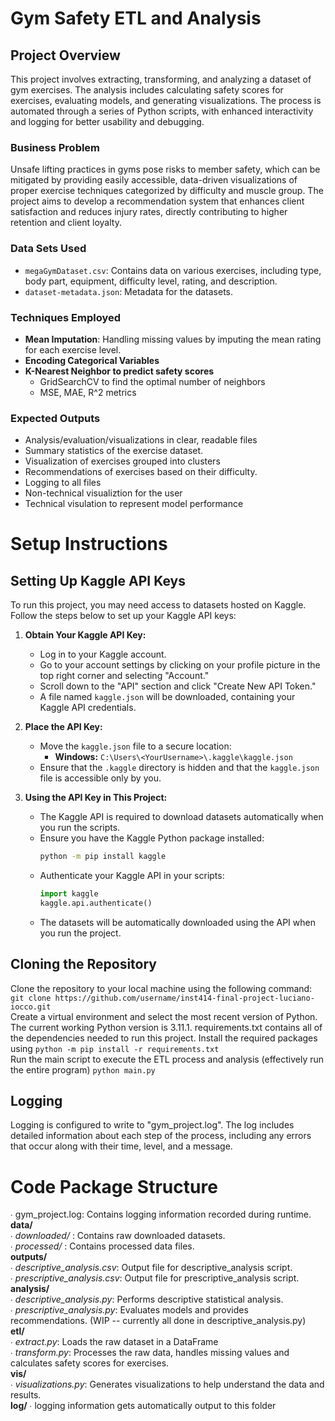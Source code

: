 # Gym Safety ETL and Analysis

## Project Overview

This project involves extracting, transforming, and analyzing a dataset of gym exercises. The analysis includes calculating safety scores for exercises, evaluating models, and generating visualizations. The process is automated through a series of Python scripts, with enhanced interactivity
and logging for better usability and debugging.

### Business Problem
Unsafe lifting practices in gyms pose risks to member safety, which can be mitigated by providing easily accessible, data-driven visualizations of proper exercise techniques categorized by difficulty and muscle group. The project aims to develop a recommendation system that
enhances client satisfaction and reduces injury rates, directly contributing to higher retention and client loyalty.

### Data Sets Used
- `megaGymDataset.csv`: Contains data on various exercises, including type, body part, equipment, difficulty level, rating, and description.
- `dataset-metadata.json`: Metadata for the datasets.

### Techniques Employed
- **Mean Imputation**: Handling missing values by imputing the mean rating for each exercise level.  
- **Encoding Categorical Variables**  
- **K-Nearest Neighbor to predict safety scores**  
    - GridSearchCV to find the optimal number of neighbors
    - MSE, MAE, R^2 metrics

### Expected Outputs
- Analysis/evaluation/visualizations in clear, readable files
- Summary statistics of the exercise dataset.
- Visualization of exercises grouped into clusters
- Recommendations of exercises based on their difficulty.
- Logging to all files
- Non-technical visualiztion for the user
- Technical visulation to represent model performance

# Setup Instructions

## Setting Up Kaggle API Keys

To run this project, you may need access to datasets hosted on Kaggle. Follow the steps below to set up your Kaggle API keys:

1. **Obtain Your Kaggle API Key:**
    - Log in to your Kaggle account.
    - Go to your account settings by clicking on your profile picture in the top right corner and selecting "Account."
    - Scroll down to the "API" section and click "Create New API Token."
    - A file named `kaggle.json` will be downloaded, containing your Kaggle API credentials.

2. **Place the API Key:**
    - Move the `kaggle.json` file to a secure location:
        - **Windows:** `C:\Users\<YourUsername>\.kaggle\kaggle.json`
    - Ensure that the `.kaggle` directory is hidden and that the `kaggle.json` file is accessible only by you.

3. **Using the API Key in This Project:**
    - The Kaggle API is required to download datasets automatically when you run the scripts.
    - Ensure you have the Kaggle Python package installed:
      ```sh
      python -m pip install kaggle
      ```
    - Authenticate your Kaggle API in your scripts:
      ```python
      import kaggle
      kaggle.api.authenticate()
      ```
    - The datasets will be automatically downloaded using the API when you run the project.



## Cloning the Repository
Clone the repository to your local machine using the following command:  
`git clone https://github.com/username/inst414-final-project-luciano-iocco.git`  
Create a virtual environment and select the most recent version of Python. The current working Python version is 3.11.1. requirements.txt contains all of the dependencies   needed to run this project. Install the required packages using `python -m pip install -r requirements.txt`  
Run the main script to execute the ETL process and analysis (effectively run the entire program) `python main.py`

## Logging

Logging is configured to write to "gym_project.log". The log includes detailed information about each step of the process, including any errors that occur along with 
their time, level, and a message.

# Code Package Structure

∙ gym_project.log: Contains logging information recorded during runtime.  
**data/**  
    ∙ *downloaded/* : Contains raw downloaded datasets.  
    ∙ *processed/* : Contains processed data files.  
**outputs/**  
    ∙ *descriptive_analysis.csv*: Output file for descriptive_analysis script.  
    ∙ *prescriptive_analysis.csv*: Output file for prescriptive_analysis script.  
**analysis/**  
    ∙ *descriptive_analysis.py*: Performs descriptive statistical analysis.    
    ∙ *prescriptive_analysis.py*: Evaluates models and provides recommendations. (WIP -- currently all done in descriptive_analysis.py)  
**etl/**  
    ∙ *extract.py*: Loads the raw dataset in a DataFrame  
    ∙ *transform.py*: Processes the raw data, handles missing values and calculates safety scores for exercises.  
**vis/**  
    ∙ *visualizations.py*: Generates visualizations to help understand the data and results.  
**log/**
    ∙ logging information gets automatically output to this folder

